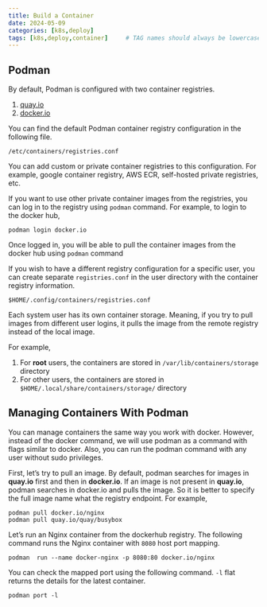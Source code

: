 ```yaml
---
title: Build a Container
date: 2024-05-09
categories: [k8s,deploy]
tags: [k8s,deploy,container]     # TAG names should always be lowercase
---
```


## Podman

By default, Podman is configured with two container registries.

1.  [quay.io](https://quay.io/)
2.  [docker.io](https://hub.docker.com/)

You can find the default Podman container registry configuration in the following file.

```
/etc/containers/registries.conf
```

You can add custom or private container registries to this configuration. For example, google container registry, AWS ECR, self-hosted private registries, etc.

If you want to use other private container images from the registries, you can log in to the registry using `podman` command. For example, to login to the docker hub,

```
podman login docker.io
```

Once logged in, you will be able to pull the container images from the docker hub using `podman` command

If you wish to have a different registry configuration for a specific user, you can create separate `registries.conf` in the user directory with the container registry information.

```
$HOME/.config/containers/registries.conf
```

Each system user has its own container storage. Meaning, if you try to pull images from different user logins, it pulls the image from the remote registry instead of the local image.

For example,

1.  For **root** users, the containers are stored in `/var/lib/containers/storage` directory
2.  For other users, the containers are stored in `$HOME/.local/share/containers/storage/` directory

## Managing Containers With Podman

You can manage containers the same way you work with docker. However, instead of the docker command, we will use podman as a command with flags similar to docker. Also, you can run the podman command with any user without sudo privileges.

First, let’s try to pull an image. By default, podman searches for images in **quay.io** first and then in **docker.io**. If an image is not present in **quay.io**, podman searches in docker.io and pulls the image. So it is better to specify the full image name what the registry endpoint. For example,

```
podman pull docker.io/nginx
podman pull quay.io/quay/busybox
```

Let’s run an Nginx container from the dockerhub registry. The following command runs the Nginx container with `8080` host port mapping.

```
podman  run --name docker-nginx -p 8080:80 docker.io/nginx
```

You can check the mapped port using the following command. `-l` flat returns the details for the latest container.

```
podman port -l
```
